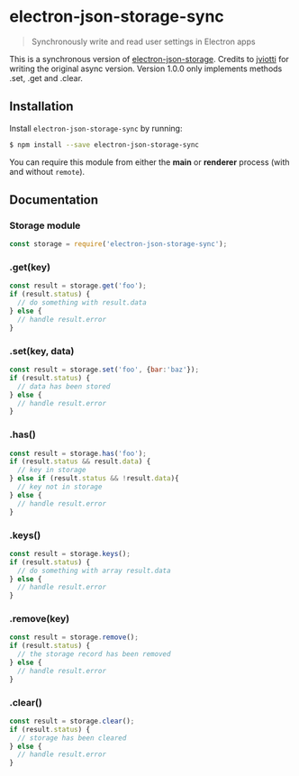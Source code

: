 # electron-json-storage-sync

> Synchronously write and read user settings in Electron apps

This is a synchronous version of [electron-json-storage](https://github.com/jviotti/electron-json-storage). Credits to [jviotti](https://github.com/jviotti) for writing the original async version. Version 1.0.0 only implements methods .set, .get and .clear.

Installation
------------

Install `electron-json-storage-sync` by running:

```sh
$ npm install --save electron-json-storage-sync
```

You can require this module from either the **main** or **renderer** process (with and without `remote`).

Documentation
-------------

### Storage module
```javascript
const storage = require('electron-json-storage-sync');
```

### .get(key)
```javascript
const result = storage.get('foo');
if (result.status) {
  // do something with result.data
} else {
  // handle result.error
}
```

### .set(key, data)
```javascript
const result = storage.set('foo', {bar:'baz'});
if (result.status) {
  // data has been stored
} else {
  // handle result.error
}
```

### .has()
```javascript
const result = storage.has('foo');
if (result.status && result.data) {
  // key in storage
} else if (result.status && !result.data){
  // key not in storage
} else {
  // handle result.error
}
```

### .keys()
```javascript
const result = storage.keys();
if (result.status) {
  // do something with array result.data
} else {
  // handle result.error
}
```

### .remove(key)
```javascript
const result = storage.remove();
if (result.status) {
  // the storage record has been removed
} else {
  // handle result.error
}
```

### .clear()
```javascript
const result = storage.clear();
if (result.status) {
  // storage has been cleared
} else {
  // handle result.error
}
```
